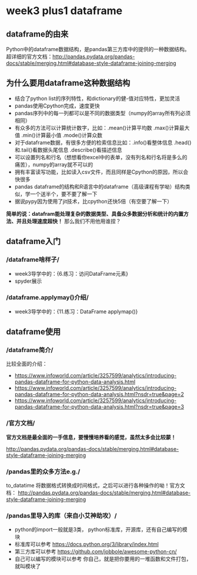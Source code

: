 # week3 plus1 dataframe

## dataframe的由来

Python中的dataframe数据结构，是pandas第三方库中的提供的一种数据结构。超详细的官方文档：http://pandas.pydata.org/pandas-docs/stable/merging.html#database-style-dataframe-joining-merging
    
## 为什么要用dataframe这种数据结构

- 结合了python list的序列特性，和dictionary的健-值对应特性，更加灵活
- pandas使用Cpython完成，速度更快
- pandas序列中的每一列都可以是不同的数据类型（numpy的array所有列必须相同）
- 有众多的方法可以计算统计数字，比如：.mean()计算平均数 .max()计算最大值 .min()计算最小值 .mode()计算众数
- 对于dataframe数据，有很多方便的检索信息比如：.info()看整体信息 .head()和.tail()看数据头尾信息 .describe()看描述信息
- 可以设置列名和行名（想想看你excel中的表单，没有列名和行名将是多么的痛苦），numpy的array就不可以的
- 拥有丰富读写功能，比如读入csv文件，而且同样是Cpython的原因，所以会快很多
- pandas dataframe的结构和R语言中的dataframe（高级课程有学呦）结构类似，学一个送半个，要不要了解一下
- 据说pypy因为使用了jit技术，比cpython还快5倍（有空要了解一下）

**简单的说：datafram能处理复杂的数据类型、具备众多数据分析和统计的内置方法、并且处理速度超快！** 那么我们不用他用谁捏？

## dataframe入门

### /dataframe啥样子/

- week3导学中的：{6.练习：访问DataFrame元素}
- spyder展示

### /dataframe.applymay()介绍/

- week3导学中的：{11.练习：DataFrame applymap()}

## dataframe使用

### /dataframe简介/

比较全面的介绍：

- https://www.infoworld.com/article/3257599/analytics/introducing-pandas-dataframe-for-python-data-analysis.html
- https://www.infoworld.com/article/3257599/analytics/introducing-pandas-dataframe-for-python-data-analysis.html?nsdr=true&page=2
- https://www.infoworld.com/article/3257599/analytics/introducing-pandas-dataframe-for-python-data-analysis.html?nsdr=true&page=3

### /官方文档/

**官方文档是最全面的一手信息，要慢慢培养看的感觉，虽然太多会比较蒙！**

http://pandas.pydata.org/pandas-docs/stable/merging.html#database-style-dataframe-joining-merging

### /pandas里的众多方法e.g./

to_datatime 将数据格式转换成时间格式，之后可以进行各种操作的呦！官方文档： http://pandas.pydata.org/pandas-docs/stable/merging.html#database-style-dataframe-joining-merging

### /pandas里导入的库（来自小艾神助攻）/

- python的import一般就是3类， python标准库，开源库，还有自己编写的模块
- 标准库可以参考 https://docs.python.org/3/library/index.html
- 第三方库可以参考 https://github.com/jobbole/awesome-python-cn/
- 自己可以编写的模块可以参考 你自己，就是把你要用的一堆函数和文件打包，就叫模块了




